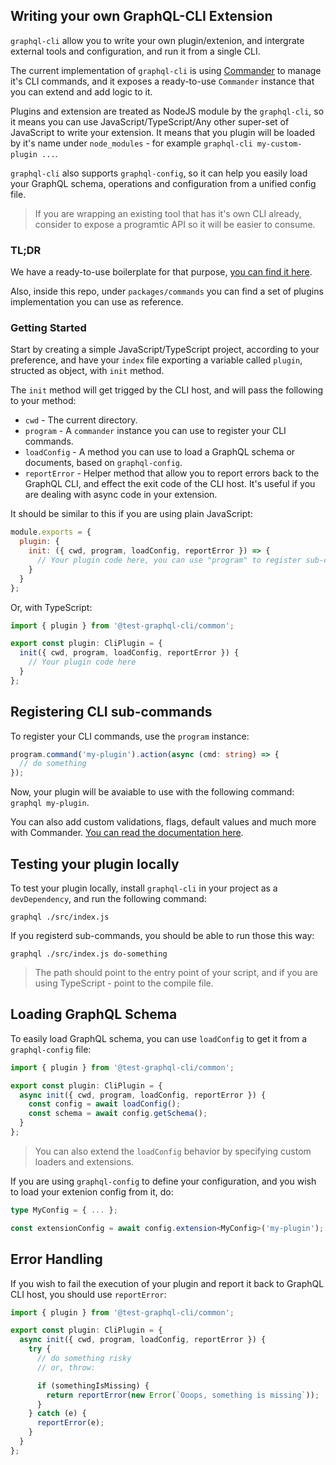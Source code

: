 ## Writing your own GraphQL-CLI Extension

`graphql-cli` allow you to write your own plugin/extenion, and intergrate external tools and configuration, and run it from a single CLI.

The current implementation of `graphql-cli` is using [Commander](https://github.com/tj/commander.js#common-option-types-boolean-and-value) to manage it's CLI commands, and it exposes a ready-to-use `Commander` instance that you can extend and add logic to it.

Plugins and extension are treated as NodeJS module by the `graphql-cli`, so it means you can use JavaScript/TypeScript/Any other super-set of JavaScript to write your extension. It means that you plugin will be loaded by it's name under `node_modules` - for example `graphql-cli my-custom-plugin ...`.

`graphql-cli` also supports `graphql-config`, so it can help you easily load your GraphQL schema, operations and configuration from a unified config file.

> If you are wrapping an existing tool that has it's own CLI already, consider to expose a programtic API so it will be easier to consume.

### TL;DR

We have a ready-to-use boilerplate for that purpose, [you can find it here](https://github.com/dotansimha/graphql-cli-plugin-example).

Also, inside this repo, under `packages/commands` you can find a set of plugins implementation you can use as reference.

### Getting Started

Start by creating a simple JavaScript/TypeScript project, according to your preference, and have your `index` file exporting a variable called `plugin`, structed as object, with `init` method.

The `init` method will get trigged by the CLI host, and will pass the following to your method:

- `cwd` - The current directory.
- `program` - A `commander` instance you can use to register your CLI commands.
- `loadConfig` - A method you can use to load a GraphQL schema or documents, based on `graphql-config`.
- `reportError` - Helper method that allow you to report errors back to the GraphQL CLI, and effect the exit code of the CLI host. It's useful if you are dealing with async code in your extension.

It should be similar to this if you are using plain JavaScript:

```js
module.exports = {
  plugin: {
    init: ({ cwd, program, loadConfig, reportError }) => {
      // Your plugin code here, you can use "program" to register sub-commands.
    }
  }
};
```

Or, with TypeScript:

```ts
import { plugin } from '@test-graphql-cli/common';

export const plugin: CliPlugin = {
  init({ cwd, program, loadConfig, reportError }) {
    // Your plugin code here
  }
};
```

## Registering CLI sub-commands

To register your CLI commands, use the `program` instance:

```ts
program.command('my-plugin').action(async (cmd: string) => {
  // do something
});
```

Now, your plugin will be avaiable to use with the following command: `graphql my-plugin`.

You can also add custom validations, flags, default values and much more with Commander. [You can read the documentation here](https://github.com/tj/commander.js#common-option-types-boolean-and-value).

## Testing your plugin locally

To test your plugin locally, install `graphql-cli` in your project as a `devDependency`, and run the following command:

```
graphql ./src/index.js
```

If you registerd sub-commands, you should be able to run those this way:

```
graphql ./src/index.js do-something
```

> The path should point to the entry point of your script, and if you are using TypeScript - point to the compile file.

## Loading GraphQL Schema

To easily load GraphQL schema, you can use `loadConfig` to get it from a `graphql-config` file:

```ts
import { plugin } from '@test-graphql-cli/common';

export const plugin: CliPlugin = {
  async init({ cwd, program, loadConfig, reportError }) {
    const config = await loadConfig();
    const schema = await config.getSchema();
  }
};
```

> You can also extend the `loadConfig` behavior by specifying custom loaders and extensions.

If you are using `graphql-config` to define your configuration, and you wish to load your extenion config from it, do:

```ts
type MyConfig = { ... };

const extensionConfig = await config.extension<MyConfig>('my-plugin');
```

## Error Handling

If you wish to fail the execution of your plugin and report it back to GraphQL CLI host, you should use `reportError`:

```ts
import { plugin } from '@test-graphql-cli/common';

export const plugin: CliPlugin = {
  async init({ cwd, program, loadConfig, reportError }) {
    try {
      // do something risky
      // or, throw:

      if (somethingIsMissing) {
        return reportError(new Error(`Ooops, something is missing`));
      }
    } catch (e) {
      reportError(e);
    }
  }
};
```
